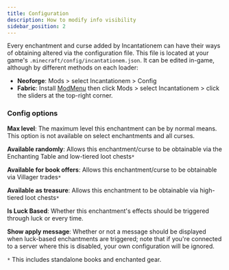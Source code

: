 ```yaml
---
title: Configuration
description: How to modify info visibility
sidebar_position: 2
---
```


Every enchantment and curse added by Incantationem can have their ways of obtaining altered via the configuration file. This file is located at your game's `.minecraft/config/incantationem.json`. It can be edited in-game, although by different methods on each loader:

- **Neoforge**: Mods > select Incantationem > Config
- **Fabric**: Install [ModMenu](https://modrinth.com/mod/modmenu/) then click Mods > select Incantationem > click the sliders at the top-right corner.

### Config options

**Max level**: The maximum level this enchantment can be by normal means. This option is not available on select enchantments and all curses.

**Available randomly**: Allows this enchantment/curse to be obtainable via the Enchanting Table and low-tiered loot chests`*`

**Available for book offers**: Allows this enchantment/curse to be obtainable via Villager trades`*`

**Available as treasure**: Allows this enchantment to be obtainable via high-tiered loot chests`*`

**Is Luck Based**: Whether this enchantment's effects should be triggered through luck or every time.

**Show apply message**: Whether or not a message should be displayed when luck-based enchantments are triggered; note that if you're connected to a server where this is disabled, your own configuration will be ignored.


`*` This includes standalone books and enchanted gear.